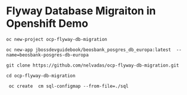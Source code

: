 # Flyway Database Migraiton in Openshift Demo

```oc new-project ocp-flyway-db-migration```


```oc new-app jbossdevguidebook/beosbank_posgres_db_europa:latest  --name=beosbank-posgres-db-europa```

```git clone https://github.com/nelvadas/ocp-flyway-db-migration.git```

```cd ocp-flyway-db-migration```

``` oc create  cm sql-configmap --from-file=./sql```


